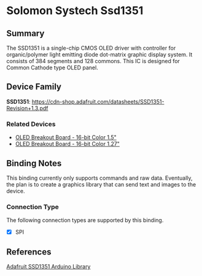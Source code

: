 ﻿# Solomon Systech Ssd1351

## Summary
The SSD1351 is a single-chip CMOS OLED driver with controller for organic/polymer light emitting diode dot-matrix graphic display system. It consists of 384 segments and 128 commons. This IC is designed for Common Cathode type OLED panel.

## Device Family
**SSD1351**: https://cdn-shop.adafruit.com/datasheets/SSD1351-Revision+1.3.pdf

### Related Devices
- [OLED Breakout Board - 16-bit Color 1.5"](https://www.adafruit.com/product/1431)
- [OLED Breakout Board - 16-bit Color 1.27"](https://www.adafruit.com/product/1673)

## Binding Notes

This binding currently only supports commands and raw data.  Eventually, the plan is to create a graphics library that can send text and images to the device.

### Connection Type

The following connection types are supported by this binding.

- [X] SPI

## References 
[Adafruit SSD1351 Arduino Library](https://github.com/adafruit/Adafruit-SSD1351-library)  
